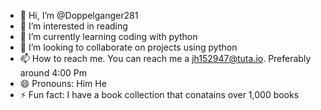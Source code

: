 - 👋 Hi, I’m @Doppelganger281
- 👀 I’m interested in reading
- 🌱 I’m currently learning coding with python
- 💞️ I’m looking to collaborate on projects using python
- 📫 How to reach me. You can reach me a jh152947@tuta.io. Preferably around 4:00 Pm
- 😄 Pronouns: Him He
- ⚡ Fun fact: I have a book collection that conatains over 1,000 books

<!---
Doppelganger281/Doppelganger281 is a ✨ special ✨ repository because its `README.md` (this file) appears on your GitHub profile.
You can click the Preview link to take a look at your changes.
--->
